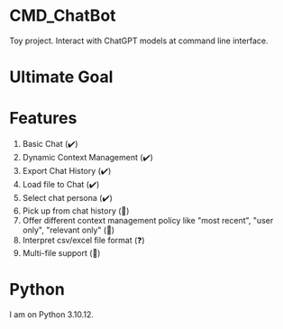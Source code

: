 # CMD_ChatBot
Toy project. Interact with ChatGPT models at command line interface. 

# Ultimate Goal


# Features
1. Basic Chat (:heavy_check_mark:)
2. Dynamic Context Management (:heavy_check_mark:)
3. Export Chat History (:heavy_check_mark:)
4. Load file to Chat (:heavy_check_mark:)
5. Select chat persona (:heavy_check_mark:)
6. Pick up from chat history (:thinking:)
7. Offer different context management policy like "most recent", "user only", "relevant only" (:thinking:)
8. Interpret csv/excel file format (❓)
9. Multi-file support (:thinking:)

# Python
I am on Python 3.10.12.
